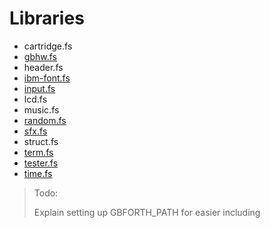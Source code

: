 # Libraries

- cartridge.fs
- [gbhw.fs](./libs/gbhw.md)
- header.fs
- [ibm-font.fs](./libs/ibm-font.md)
- [input.fs](./libs/input.md)
- lcd.fs
- music.fs
- [random.fs](./libs/random.md)
- [sfx.fs](./libs/sfx.md)
- struct.fs
- [term.fs](./libs/term.md)
- [tester.fs](./libs/tester.md)
- [time.fs](./libs/time.md)

> Todo:
>
> Explain setting up GBFORTH_PATH for easier including
